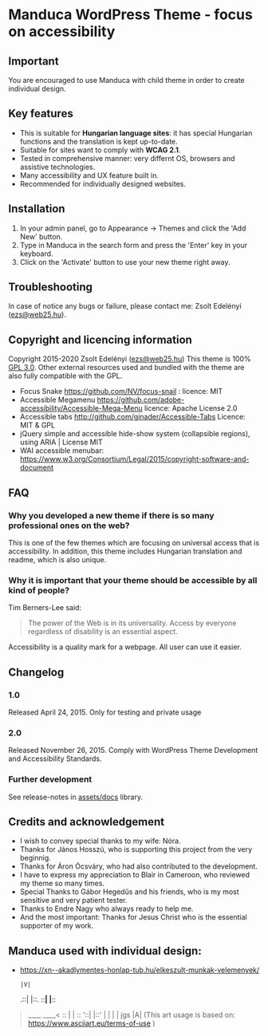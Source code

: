 # Manduca WordPress Theme - focus on accessibility


## Important
You are encouraged to use Manduca with child theme in order to create individual design. 

## Key features
* This is suitable for **Hungarian language sites**: it has special Hungarian functions and the translation is kept up-to-date.
* Suitable for sites want to comply with **WCAG 2.1**.
* Tested in comprehensive manner: very differnt OS, browsers and assistive technologies.
* Many accessibility and UX feature built in.
* Recommended for individually designed websites.

## Installation
1. In your admin panel, go to Appearance -> Themes and click the 'Add New' button.
2. Type in Manduca in the search form and press the 'Enter' key in your keyboard.
3. Click on the 'Activate' button to use your new theme right away.

## Troubleshooting
In case of notice any bugs or failure, please contact me: Zsolt Edelényi (ezs@web25.hu).

## Copyright and licencing information
Copyright 2015-2020 Zsolt Edelényi (ezs@web25.hu)
This theme is 100% [GPL 3.0](https://www.gnu.org/licenses/gpl-3.0.en.html). Other external resources used and bundled with the theme are also fully compatible with the GPL.
* Focus Snake <https://github.com/NV/focus-snail> : licence: MIT 
* Accessible Megamenu <https://github.com/adobe-accessibility/Accessible-Mega-Menu>  licence: Apache License 2.0 
* Accessible tabs <http://github.com/ginader/Accessible-Tabs>  Licence: MIT & GPL
* jQuery simple and accessible hide-show system (collapsible regions), using ARIA | License MIT
* WAI accessible menubar: <https://www.w3.org/Consortium/Legal/2015/copyright-software-and-document>

## FAQ
### Why you developed a new theme if there is so many professional ones on the web?
This is one of the few themes which are focusing on universal access that is accessibility. In addition, this theme includes Hungarian translation and readme, which is also unique. 
### Why it is important that your theme should be accessible by all kind of people? 
Tim Berners-Lee said:
> The power of the Web is in its universality. Access by everyone regardless of disability is an essential aspect.

Accessibility is a quality mark for a webpage. All user can use it easier.

## Changelog
 
### 1.0
 Released April 24, 2015.
 Only for testing and private usage
 
### 2.0
 Released November 26, 2015.
 Comply with WordPress Theme Development and Accessibility Standards.
 
 
### Further development
 See release-notes in [assets/docs](tree/master/manduca/assets/docs) library.
 
## Credits and acknowledgement
* I wish to convey special thanks to my wife: Nóra.
* Thanks for János Hosszú, who is supporting this project from the very beginnig.
* Thanks for Áron Ócsváry, who had also contributed to the development. 
* I have to express my appreciation to Blair in Cameroon, who reviewed my theme so many times.
* Special Thanks to Gábor Hegedűs and his friends, who is my most sensitive and very patient tester.
* Thanks to Endre Nagy who always ready to help me. 
* And the most important: Thanks for Jesus Christ who is the essential supporter of my work. 

## Manduca used with individual design:
* <https://xn--akadlymentes-honlap-tub.hu/elkeszult-munkak-velemenyek/>


 
 
      |V|
   .::| |::.
  ::__| |__::
 >____   ____<
  ::  | |  ::
   '::| |::'
      | |
      | |
jgs   |A|
(This art usage is based on: https://www.asciiart.eu/terms-of-use )
